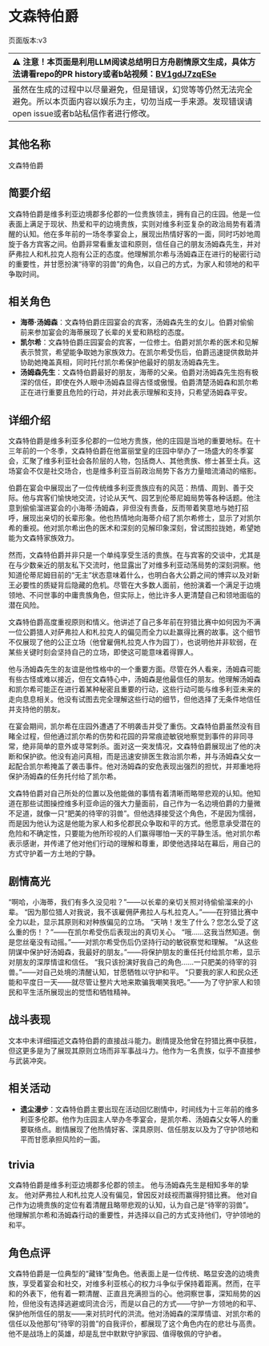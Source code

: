 # 文森特伯爵
页面版本:v3
 

| :warning: 注意！本页面是利用LLM阅读总结明日方舟剧情原文生成，具体方法请看repo的PR history或者b站视频：[BV1gdJ7zqESe](https://www.bilibili.com/video/BV1gdJ7zqESe/)         |
|:----------------------------|
| 虽然在生成的过程中以尽量避免，但是错误，幻觉等等仍然无法完全避免。所以本页面内容以娱乐为主，切勿当成一手来源。发现错误请open issue或者b站私信作者进行修改。|



## 其他名称
文森特伯爵
## 简要介绍
文森特伯爵是维多利亚边境郡多伦郡的一位贵族领主，拥有自己的庄园。他是一位表面上满足于现状、热爱和平的边境贵族，实则对维多利亚复杂的政治局势有着清醒的认知。他在多年前的一场冬季宴会上，展现出热情好客的一面，同时巧妙地周旋于各方宾客之间。伯爵非常看重友谊和原则，信任自己的朋友汤姆森先生，并对萨弗拉人和札拉克人抱有公正的态度。他理解凯尔希与汤姆森正在进行的秘密行动的重要性，并甘愿扮演“待宰的羽兽”的角色，以自己的方式，为家人和领地的和平争取时间。
## 相关角色
-   **海蒂·汤姆森**：文森特伯爵庄园宴会的宾客，汤姆森先生的女儿。伯爵对偷偷前来参加宴会的海蒂展现了长辈的关爱和熟稔的态度。
-   **凯尔希**：文森特伯爵庄园宴会的宾客，一位修士。伯爵对凯尔希的医术和见解表示赞赏，希望能争取她为家族效力。在凯尔希受伤后，伯爵迅速提供救助并协助她掩盖真相，同时托付凯尔希保护他最好的朋友汤姆森先生。
-   **汤姆森先生**：文森特伯爵最好的朋友，海蒂的父亲。伯爵对汤姆森先生抱有极深的信任，即使在外人眼中汤姆森显得古怪或傲慢。伯爵清楚汤姆森和凯尔希正在进行重要且危险的行动，并对此表示理解和支持，只希望汤姆森平安。
## 详细介绍
文森特伯爵是维多利亚多伦郡的一位地方贵族，他的庄园是当地的重要地标。在十三年前的一个冬季，文森特伯爵在他富丽堂皇的庄园中举办了一场盛大的冬季宴会，汇聚了维多利亚社会各阶层的人物，包括商人、其他贵族、修士甚至士兵。这场宴会不仅是社交场合，也是维多利亚当前政治局势下各方力量暗流涌动的缩影。

伯爵在宴会中展现出了一位传统维多利亚贵族应有的风范：热情、周到、善于交际。他与宾客们愉快地交流，讨论从天气、园艺到伦蒂尼姆局势等各种话题。他注意到偷偷溜进宴会的小海蒂·汤姆森，非但没有责备，反而带着笑意地与她打招呼，展现出亲切的长辈形象。他也热情地向海蒂介绍了凯尔希修士，显示了对凯尔希的重视。他对凯尔希出色的医术和深刻的见解印象深刻，曾试图拉拢她，希望她能为文森特家族效力。

然而，文森特伯爵并非只是一个单纯享受生活的贵族。在与宾客的交谈中，尤其是在与少数亲近的朋友私下交流时，他显露出了对维多利亚动荡局势的深刻洞察。他知道伦蒂尼姆目前的“无主”状态意味着什么，也明白各大公爵之间的博弈以及对新王必要性的质疑背后隐藏的危机。尽管在大多数人面前，他扮演着一个满足于边境领地、不问世事的中庸贵族角色，但实际上，他比许多人更清楚自己和领地面临的潜在风险。

文森特伯爵高度重视原则和情义。他讲述了自己多年前在狩猎比赛中如何因为不满一位公爵猎人对萨弗拉人和札拉克人的偏见而全力以赴赢得比赛的故事。这个细节不仅展现了他的公正立场（他曾雇佣札拉克人作为园丁），也说明他并非软弱，在某些关键时刻会坚持自己的立场，即使这可能意味着得罪人。

他与汤姆森先生的友谊是他性格中的一个重要方面。尽管在外人看来，汤姆森可能有些古怪或难以接近，但在文森特心中，汤姆森是他最信任的朋友。他理解汤姆森和凯尔希可能正在进行着某种秘密且重要的行动，这些行动可能与维多利亚未来的走向息息相关。他没有试图去完全理解这些行动的细节，但他选择了无条件地信任并支持他的朋友。

在宴会期间，凯尔希在庄园外遭遇了不明袭击并受了重伤。文森特伯爵虽然没有目睹全过程，但他通过凯尔希的伤势和花园的异常痕迹敏锐地察觉到事件的非同寻常，绝非简单的意外或寻常刺杀。面对这一突发情况，文森特伯爵展现出了他的决断和保护欲。他没有追问真相，而是迅速安排医生救治凯尔希，并与汤姆森父女一起配合凯尔希掩盖了袭击事件。他对汤姆森的安危表现出强烈的担忧，并郑重地将保护汤姆森的任务托付给了凯尔希。

文森特伯爵对自己所处的位置以及他能做的事情有着清晰而略带悲观的认知。他知道在那些试图操控维多利亚命运的强大力量面前，自己作为一名边境伯爵的力量微不足道，就像一只“肥美的待宰的羽兽”。但他选择接受这个角色，不是因为懦弱，而是因为他认为这是他能为家人和多伦郡民众争取和平的方式。他愿意承受潜在的危险和不确定性，只要能为他所珍视的人们赢得哪怕一天的平静生活。他对凯尔希表示感谢，并传递了他对他们行动的理解和尊重，即使他选择站在幕后，用自己的方式守护着一方土地的宁静。
## 剧情高光
“啊哈，小海蒂，我们有多久没见啦？”——以长辈的亲切关照对待偷偷溜来的小辈。
“因为那位猎人对我说，我不该雇佣萨弗拉人与札拉克人。”——在狩猎比赛中全力以赴，显示其原则和对种族偏见的立场。
“天呐！发生了什么？您怎么受了这么重的伤！？”——在凯尔希受伤后表现出的真切关心。
“哦......这我当然知道。倒是您丝毫没有动摇。”——对凯尔希受伤后仍坚持行动的敏锐察觉和理解。
“从这些阴谋中保护好汤姆森，我最好的朋友。”——将保护朋友的重任托付给凯尔希，显示对朋友的深厚情谊和信任。
“我只该扮演好我自己的角色......一只肥美的待宰的羽兽。”——对自己处境的清醒认知，甘愿牺牲以守护和平。
“只要我的家人和民众还能和平度日一天——就尽管让整片大地来欺骗我嘲笑我吧。”——为了守护家人和领民和平生活所展现出的觉悟和牺牲精神。
## 战斗表现
文本中未详细描述文森特伯爵的直接战斗能力。剧情提及他曾在狩猎比赛中获胜，但这更多是为了展现其原则立场而非军事战斗力。他作为一名贵族，似乎不直接参与武装冲突。
## 相关活动
-   **遗尘漫步**：文森特伯爵主要出现在活动回忆剧情中，时间线为十三年前的维多利亚多伦郡。他作为庄园主人举办冬季宴会，是凯尔希、汤姆森父女等人的重要联络点。剧情展现了他热情好客、深具原则、信任朋友以及为了守护领地和平而甘愿承担风险的一面。
## trivia
文森特伯爵是维多利亚边境郡多伦郡的领主。
他与汤姆森先生是相知多年的挚友。
他对萨弗拉人和札拉克人没有偏见，曾因反对歧视而赢得狩猎比赛。
他对自己作为边境贵族的定位有着清醒且略带悲观的认知，认为自己是“待宰的羽兽”。
他理解凯尔希和汤姆森行动的重要性，并选择以自己的方式支持他们，守护领地的和平。
## 角色点评
文森特伯爵是一位典型的“藏锋”型角色。他表面上是一位传统、略显安逸的边境贵族，享受着宴会和社交，对维多利亚核心的权力斗争似乎保持着距离。然而，在平和的外表下，他有着一颗清醒、正直且充满担当的心。他洞察世事，深知局势的凶险，但他没有选择逃避或同流合污，而是以自己的方式——守护一方领地的和平、保护他所信任的朋友——来对抗时代的洪流。他对汤姆森的深厚情谊、对凯尔希的信任以及他那句“待宰的羽兽”的自我评价，都展现了这个角色内在的悲壮与高贵。他不是战场上的英雄，却是乱世中默默守护家园、值得敬佩的守护者。